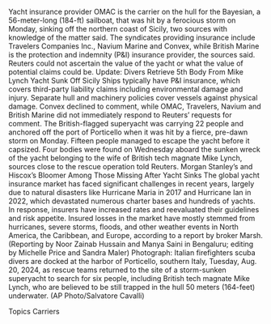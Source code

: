 Yacht insurance provider OMAC is the carrier on the hull for the Bayesian, a 56-meter-long (184-ft) sailboat, that was hit by a ferocious storm on Monday, sinking off the northern coast of Sicily, two sources with knowledge of the matter said.
The syndicates providing insurance include Travelers Companies Inc., Navium Marine and Convex, while British Marine is the protection and indemnity (P&I) insurance provider, the sources said.
Reuters could not ascertain the value of the yacht or what the value of potential claims could be.
Update: Divers Retrieve 5th Body From Mike Lynch Yacht Sunk Off Sicily
Ships typically have P&I insurance, which covers third-party liability claims including environmental damage and injury. Separate hull and machinery policies cover vessels against physical damage.
Convex declined to comment, while OMAC, Travelers, Navium and British Marine did not immediately respond to Reuters’ requests for comment.
The British-flagged superyacht was carrying 22 people and anchored off the port of Porticello when it was hit by a fierce, pre-dawn storm on Monday. Fifteen people managed to escape the yacht before it capsized.
Four bodies were found on Wednesday aboard the sunken wreck of the yacht belonging to the wife of British tech magnate Mike Lynch, sources close to the rescue operation told Reuters.
Morgan Stanley’s and Hiscox’s Bloomer Among Those Missing After Yacht Sinks
The global yacht insurance market has faced significant challenges in recent years, largely due to natural disasters like Hurricane Maria in 2017 and Hurricane Ian in 2022, which devastated numerous charter bases and hundreds of yachts.
In response, insurers have increased rates and reevaluated their guidelines and risk appetite. Insured losses in the market have mostly stemmed from hurricanes, severe storms, floods, and other weather events in North America, the Caribbean, and Europe, according to a report by broker Marsh.
(Reporting by Noor Zainab Hussain and Manya Saini in Bengaluru; editing by Michelle Price and Sandra Maler)
Photograph: Italian firefighters scuba divers are docked at the harbor of Porticello, southern Italy, Tuesday, Aug. 20, 2024, as rescue teams returned to the site of a storm-sunken superyacht to search for six people, including British tech magnate Mike Lynch, who are believed to be still trapped in the hull 50 meters (164-feet) underwater. (AP Photo/Salvatore Cavalli)

Topics
Carriers
